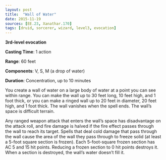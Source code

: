 ```yaml
---
layout: post
title:  "Wall of Water"
date: 2015-11-19
sources: [EE.23, Xanathar.170]
tags: [druid, sorcerer, wizard, level3, evocation]
---
```


**3rd-level evocation**

**Casting Time**: 1 action

**Range**: 60 feet

**Components**: V, S, M (a drop of water)

**Duration**: Concentration, up to 10 minutes

You create a wall of water on a large body of water at a point you can see within range. You can make the wall up to 30 feet long, 10 feet high, and 1 foot thick, or you can make a ringed wall up to 20 feet in diameter, 20 feet high, and 1 foot thick. The wall vanishes when the spell ends. The wall’s space is difficult terrain.

Any ranged weapon attack that enters the wall’s space has disadvantage on the attack roll, and fire damage is halved if the fire effect passes through the wall to reach its target. Spells that deal cold damage that pass through the wall cause the area of the wall they pass through to freeze solid (at least a 5-foot square section is frozen). Each 5-foot-square frozen section has AC 5 and 15 hit points. Reducing a frozen section to 0 hit points destroys it. When a section is destroyed, the wall’s water doesn’t fill it.
